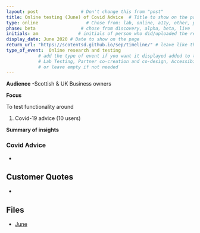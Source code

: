 ```yaml
---
layout: post                # Don't change this from "post"
title: Online testing (June) of Covid Advice  # Title to show on the page
type: online                  # Chose from: lab, online, a11y, other, partner
phase: beta                 # chose from discovery, alpha, beta, live
initials: am               # initials of person who did/uploaded the research
display_date: June 2020 # Date to show on the page
return_url: "https://scotentsd.github.io/sep/timeline/" # leave like this         
type_of_event:  Online research and testing            
            # add the type of event if you want it displayed added to the heading when the post if clicked on
            # Lab Testing, Partner co-creation and co-design, Accessibility, Online research and testing, Events, F2F and testing
            # or leave empty if not needed
---
```


**Audience**
-Scottish & UK Business owners  

**Focus**

To test functionality around
1. Covid-19 advice (10 users)

**Summary of insights**

### Covid Advice
-

## Customer Quotes
- 


## Files
- [June](https://scotentsd.github.io/sep/files/)
